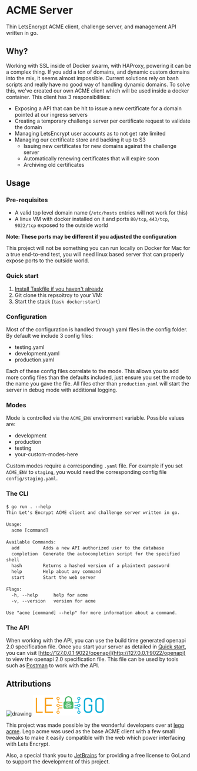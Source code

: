 # ACME Server

Thin LetsEncrypt ACME client, challenge server, and management API written in go.

## Why?

Working with SSL inside of Docker swarm, with HAProxy, powering it can be a complex
thing. If you add a ton of domains, and dynamic custom domains into the mix, it
seems almost impossible. Current solutions rely on bash scripts and really have
no good way of handling dynamic domains. To solve this, we've created our own ACME
client which will be used inside a docker container. This client has 3
responsibilities:

- Exposing a API that can be hit to issue a new certificate for a domain pointed at
  our ingress servers
- Creating a temporary challenge server per certificate request to validate the domain
- Managing LetsEncrypt user accounts as to not get rate limited
- Managing our certificate store and backing it up to S3
  - Issuing new certificates for new domains against the challenge server
  - Automatically renewing certificates that will expire soon
  - Archiving old certificates

## Usage

### Pre-requisites

- A valid top level domain name (`/etc/hosts` entries will not work for this)
- A linux VM with docker installed on it and ports `80/tcp`, `443/tcp`, `9022/tcp`
  exposed to the outside world

**Note: These ports may be different if you adjusted the configuration**

This project will not be something you can run locally on Docker for Mac for a true
end-to-end test, you will need linux based server that can properly expose ports to
the outside world.

### Quick start

1. [Install Taskfile if you haven't already](https://taskfile.dev/installation/)
2. Git clone this repsoitroy to your VM:
3. Start the stack (`task docker:start`)

### Configuration

Most of the configuration is handled through yaml files in the config folder.
By default we include 3 config files:

- testing.yaml
- development.yaml
- production.yaml

Each of these config files correlate to the mode. This allows you to add more
config files than the defaults included, just ensure you set the mode to the
name you gave the file. All files other than `production.yaml` will start the
server in debug mode with additional logging.

### Modes

Mode is controlled via the `ACME_ENV` environment variable. Possible values are:

- development
- production
- testing
- your-custom-modes-here

Custom modes require a corresponding `.yaml` file. For example if you set `ACME_ENV` to `staging`, you would need the
corresponding config file `config/staging.yaml`.

### The CLI

```text
$ go run . --help
Thin Let's Encrypt ACME client and challenge server written in go.

Usage:
  acme [command]

Available Commands:
  add         Adds a new API authorized user to the database
  completion  Generate the autocompletion script for the specified shell
  hash        Returns a hashed version of a plaintext password
  help        Help about any command
  start       Start the web server

Flags:
  -h, --help      help for acme
  -v, --version   version for acme

Use "acme [command] --help" for more information about a command.
```

### The API

When working with the API, you can use the build time generated openapi 2.0 specification 
file. Once you start your server as detailed in [Quick start](#quick-start), you can visit
[http://127.0.0.1:9022/openapi](http://127.0.0.1:9022/openapi) to view the openapi 2.0 
specification file. This file can be used by tools such as [Postman](https://www.postman.com/)
to work with the API.

## Attributions

<p float="left">
<img src="https://plugins.jetbrains.com/static/versions/22143/jetbrains-simple.svg" alt="drawing" width="100"/>
<img src="https://github.com/go-acme/lego/raw/master/docs/static/images/lego-logo.min.svg" alt="Lego ACME Logo" width="200"/>
</p>

This project was made possible by the wonderful developers over at [lego
acme](https://github.com/go-acme/lego). Lego acme was used as the base
ACME client with a few small tweaks to make it easily compatible with the web
which power interfacing with Lets Encrypt.

Also, a special thank you to [JetBrains](https://jb.gg/OpenSourceSupport) for providing 
a free license to GoLand to support the development of this project.
